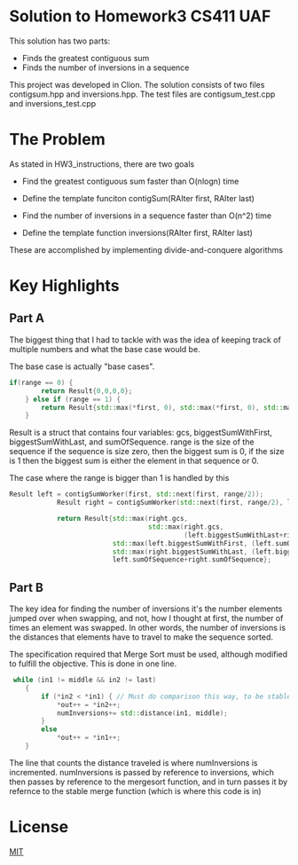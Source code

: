 # Solution to Homework3 CS411 UAF
This solution has two parts:
* Finds the greatest contiguous sum 
* Finds the number of inversions in a sequence

This project was developed in Clion.
The solution consists of two files contigsum.hpp and inversions.hpp.
The test files are contigsum_test.cpp and inversions_test.cpp

# The Problem
As stated in HW3_instructions, there are two goals
* Find the greatest contiguous sum faster than O(nlogn) time 
- Define the template funciton contigSum(RAIter first, RAIter last)
* Find the number of inversions in a sequence faster than O(n^2) time
- Define the template function inversions(RAIter first, RAIter last)

These are accomplished by implementing divide-and-conquere algorithms

# Key Highlights
## Part A
The biggest thing that I had to tackle with was the idea of keeping track 
of multiple numbers and what the base case would be.

The base case is actually "base cases".
```c++
if(range == 0) {
        return Result{0,0,0,0};
    } else if (range == 1) {
        return Result{std::max(*first, 0), std::max(*first, 0), std::max(*first, 0), *first};
    }
```
Result is a struct that contains four variables: gcs, biggestSumWithFirst, biggestSumWithLast, 
and sumOfSequence. 
range is the size of the sequence if the sequence is size zero, then the biggest sum is 0, 
if the size is 1 then the biggest sum is either the element in that sequence or 0.

The case where the range is bigger than 1 is handled by this 
```c++
Result left = contigSumWorker(first, std::next(first, range/2));
            Result right = contigSumWorker(std::next(first, range/2), last);

            return Result{std::max(right.gcs,
                                   std::max(right.gcs,
                                            (left.biggestSumWithLast+right.biggestSumWithFirst))),
                          std::max(left.biggestSumWithFirst, (left.sumOfSequence+right.biggestSumWithFirst)),
                          std::max(right.biggestSumWithLast, (left.biggestSumWithLast+right.sumOfSequence)),
                          left.sumOfSequence+right.sumOfSequence};
```

## Part B
The key idea for finding the number of inversions it's the number elements jumped over when swapping, and not, 
how I thought at first, the number of times an element was swapped. In other words, the number of inversions 
is the distances that elements have to travel to make the sequence sorted.

The specification required that Merge Sort must be used, although modified to fulfill the objective.
This is done in one line.

```c++
 while (in1 != middle && in2 != last)
    {
        if (*in2 < *in1) { // Must do comparison this way, to be stable.
            *out++ = *in2++;
            numInversions+= std::distance(in1, middle);
        }
        else
            *out++ = *in1++;
    }
```
The line that counts the distance traveled is where numInversions is incremented. numInversions is 
passed by reference to inversions, which then passes by reference to the mergesort function, and in turn passes it by
refernce to the stable merge function (which is where this code is in)

# License
[MIT](https://choosealicense.com/licenses/mit/)
